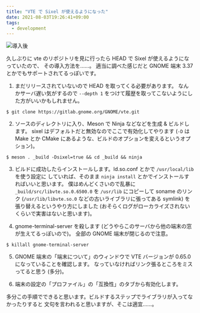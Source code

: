 ```yaml
---
title: "VTE で Sixel が使えるようになった"
date: 2021-08-03T19:26:41+09:00
tags:
  - development
---
```


![導入後](/images/20210803-vte-sixel/sixel.png)

久しぶりに vte のリポジトリを見に行ったら HEAD で Sixel が使えるようになっていたので、
その導入方法を……。
適当に調べた感じだと GNOME 端末 3.37 とかでもサポートされてるっぽいです。

1. まだリリースされていないので HEAD を取ってくる必要があります。
なんかサーバ遅い気がするので `--depth 1` をつけて履歴を取ってこないようにした方がいいかもしれません。

```shell
$ git clone https://gitlab.gnome.org/GNOME/vte.git
```

2. ソースのディレクトリに入り、Meson で Ninja などなどを生成 & ビルドします。
    sixel はデフォルトだと無効なのでここで有効化してやります
    (`-D` は Make とか CMake にあるような、ビルドのオプションを変えるというオプション)。

```shell
$ meson . _build -Dsixel=true && cd _build && ninja
```

3. ビルドに成功したらインストールします。ld.so.conf とかで `/usr/local/lib` を使う設定に
    していれば、そのまま `ninja install` とかでインストールすればいいと思います。
    僕はめんどくさいので乱暴に `_build/src/libvte.so.0.6500.0` を `/usr/lib` にコピーして
    soname のリンク (`/usr/lib/libvte.so.0` などの古いライブラリに張ってある symlink)
    を張り替えるというやり方にしました (おそらくログがローカライズされないくらいで実害はないと思います)。

4. gnome-terminal-server を殺します (どうやらこのサーバから他の端末の窓が生えてるっぽいので)。
    全部の GNOME 端末が閉じるので注意。

```shell
$ killall gnome-terminal-server
```

5. GNOME 端末の「端末について」のウィンドウで VTE バージョンが 0.65.0 になっていることを確認します。
    なっていなければリンク張るところをミスってると思う (多分)。

6. 端末の設定の「プロファイル」の「互換性」のタブから有効化します。

多分この手順でできると思います。ビルドするステップでライブラリが入ってなかったりすると
文句を言われると思いますが、そこは適宜……。
